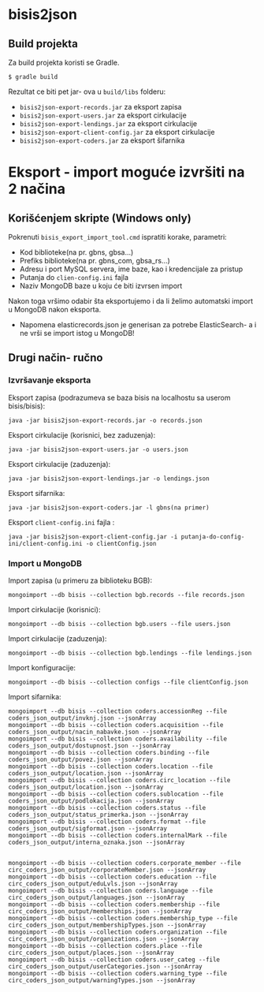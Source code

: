 # bisis2json

## Build projekta

Za build projekta koristi se Gradle.

```
$ gradle build
```

Rezultat ce biti pet jar- ova u `build/libs` folderu:

* `bisis2json-export-records.jar` za eksport zapisa
* `bisis2json-export-users.jar` za eksport cirkulacije
* `bisis2json-export-lendings.jar` za eksport cirkulacije
* `bisis2json-export-client-config.jar` za eksport cirkulacije
* `bisis2json-export-coders.jar` za eksport šifarnika
# Eksport - import moguće izvršiti na 2 načina

## Korišćenjem skripte (Windows only)
Pokrenuti `bisis_export_import_tool.cmd` ispratiti korake, parametri:
* Kod biblioteke(na pr. gbns, gbsa...)
* Prefiks biblioteke(na pr. gbns_com, gbsa_rs...)
* Adresu i port MySQL servera, ime baze, kao i kredencijale za pristup
* Putanja do `clien-config.ini` fajla
* Naziv MongoDB baze u koju će biti izvrsen import

Nakon toga vršimo odabir šta eksportujemo i da li želimo automatski import u MongoDB nakon eksporta.
* Napomena elasticrecords.json je generisan za potrebe ElasticSearch- a i ne vrši se import istog u MongoDB!

## Drugi način- ručno 

### Izvršavanje eksporta

Eksport zapisa (podrazumeva se baza bisis na localhostu sa userom bisis/bisis):

```
java -jar bisis2json-export-records.jar -o records.json
```

Eksport cirkulacije (korisnici, bez zaduzenja):

```
java -jar bisis2json-export-users.jar -o users.json
```

Eksport cirkulacije (zaduzenja):

```
java -jar bisis2json-export-lendings.jar -o lendings.json
```

Eksport sifarnika:

```
java -jar bisis2json-export-coders.jar -l gbns(na primer)
```

Eksport `client-config.ini` fajla :

```
java -jar bisis2json-export-client-config.jar -i putanja-do-config-ini/client-config.ini -o clientConfig.json
```

### Import u MongoDB

Import zapisa (u primeru za biblioteku BGB):

```
mongoimport --db bisis --collection bgb.records --file records.json
```

Import cirkulacije (korisnici):
```
mongoimport --db bisis --collection bgb.users --file users.json
```

Import cirkulacije (zaduzenja):
```
mongoimport --db bisis --collection bgb.lendings --file lendings.json
```

Import konfiguracije:
```
mongoimport --db bisis --collection configs --file clientConfig.json
```

Import sifarnika:
```
mongoimport --db bisis --collection coders.accessionReg --file coders_json_output/invknj.json --jsonArray
mongoimport --db bisis --collection coders.acquisition --file coders_json_output/nacin_nabavke.json --jsonArray
mongoimport --db bisis --collection coders.availability --file coders_json_output/dostupnost.json --jsonArray
mongoimport --db bisis --collection coders.binding --file coders_json_output/povez.json --jsonArray
mongoimport --db bisis --collection coders.location --file coders_json_output/location.json --jsonArray
mongoimport --db bisis --collection coders.circ_location --file coders_json_output/location.json --jsonArray
mongoimport --db bisis --collection coders.sublocation --file coders_json_output/podlokacija.json --jsonArray
mongoimport --db bisis --collection coders.status --file coders_json_output/status_primerka.json --jsonArray
mongoimport --db bisis --collection coders.format --file coders_json_output/sigformat.json --jsonArray
mongoimport --db bisis --collection coders.internalMark --file coders_json_output/interna_oznaka.json --jsonArray


mongoimport --db bisis --collection coders.corporate_member --file circ_coders_json_output/corporateMember.json --jsonArray
mongoimport --db bisis --collection coders.education --file circ_coders_json_output/eduLvls.json --jsonArray
mongoimport --db bisis --collection coders.language --file circ_coders_json_output/languages.json --jsonArray
mongoimport --db bisis --collection coders.membership --file circ_coders_json_output/memberships.json --jsonArray
mongoimport --db bisis --collection coders.membership_type --file circ_coders_json_output/membershipTypes.json --jsonArray
mongoimport --db bisis --collection coders.organization --file circ_coders_json_output/organizations.json --jsonArray
mongoimport --db bisis --collection coders.place --file circ_coders_json_output/places.json --jsonArray
mongoimport --db bisis --collection coders.user_categ --file circ_coders_json_output/userCategories.json --jsonArray
mongoimport --db bisis --collection coders.warning_type --file circ_coders_json_output/warningTypes.json --jsonArray
```